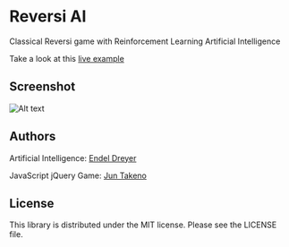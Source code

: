 Reversi AI
===

Classical Reversi game with Reinforcement Learning Artificial Intelligence

Take a look at this [live example](http://github.com/endel/)

Screenshot
---

![Alt text](https://github.com/endel/jquery.reversi.js/raw/master/screenshot.png)


Authors
---

Artificial Intelligence: [Endel Dreyer](https://github.com/endel)

JavaScript jQuery Game: [Jun Takeno](https://github.com/yamitake)

License
---

This library is distributed under the MIT license. Please see the LICENSE file.
